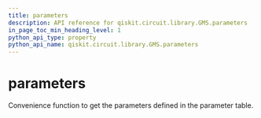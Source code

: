 ```yaml
---
title: parameters
description: API reference for qiskit.circuit.library.GMS.parameters
in_page_toc_min_heading_level: 1
python_api_type: property
python_api_name: qiskit.circuit.library.GMS.parameters
---
```


# parameters

Convenience function to get the parameters defined in the parameter table.

